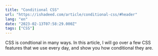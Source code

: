 ```yaml
---
title: "Conditional CSS"
url: "https://ishadeed.com/article/conditional-css/#header"
lang: "en"
date: "2023-02-13T07:58:29.000Z"
tags: ["CSS"]
---
```


CSS is condtional in many ways. In this article, I will go over a few CSS features that we use every day, and show you how conditional they are.
